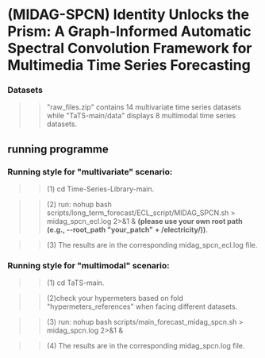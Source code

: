 # (MIDAG-SPCN) Identity Unlocks the Prism: A Graph-Informed Automatic Spectral Convolution Framework for Multimedia Time Series Forecasting

### Datasets

>> "raw_files.zip" contains 14 multivariate time series datasets while "TaTS-main/data" displays 8 multimodal time series datasets.

## running programme

### Running style for "multivariate" scenario:


> >(1) cd Time-Series-Library-main.

> >(2) run: nohup bash scripts/long_term_forecast/ECL_script/MIDAG_SPCN.sh > midag_spcn_ecl.log 2>&1 & **(please use your own root path (e.g., --root_path "your_patch" + /electricity/))**.

> >(3) The results are in the corresponding midag_spcn_ecl.log file.


###  Running style for "multimodal" scenario:

> >(1) cd TaTS-main.

> >(2)check your hypermeters based on fold "hypermeters_references" when facing different datasets.

> >(3) run: nohup bash scripts/main_forecast_midag_spcn.sh > midag_spcn.log 2>&1 &

> >(4) The results are in the corresponding midag_spcn.log file.